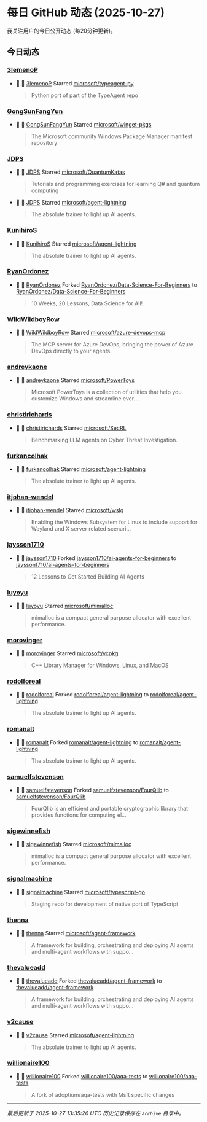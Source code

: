 # 每日 GitHub 动态 (2025-10-27)

我关注用户的今日公开动态 (每20分钟更新)。

## 今日动态

### [3lemenoP](https://github.com/3lemenoP)
- 🌟 👤 [3lemenoP](https://github.com/3lemenoP) Starred [microsoft/typeagent-py](https://github.com/microsoft/typeagent-py)
  > Python port of part of the TypeAgent repo

### [GongSunFangYun](https://github.com/GongSunFangYun)
- 🌟 👤 [GongSunFangYun](https://github.com/GongSunFangYun) Starred [microsoft/winget-pkgs](https://github.com/microsoft/winget-pkgs)
  > The Microsoft community Windows Package Manager manifest repository

### [JDPS](https://github.com/JDPS)
- 🌟 👤 [JDPS](https://github.com/JDPS) Starred [microsoft/QuantumKatas](https://github.com/microsoft/QuantumKatas)
  > Tutorials and programming exercises for learning Q# and quantum computing
- 🌟 👤 [JDPS](https://github.com/JDPS) Starred [microsoft/agent-lightning](https://github.com/microsoft/agent-lightning)
  > The absolute trainer to light up AI agents.

### [KunihiroS](https://github.com/KunihiroS)
- 🌟 👤 [KunihiroS](https://github.com/KunihiroS) Starred [microsoft/agent-lightning](https://github.com/microsoft/agent-lightning)
  > The absolute trainer to light up AI agents.

### [RyanOrdonez](https://github.com/RyanOrdonez)
- 🍴 👤 [RyanOrdonez](https://github.com/RyanOrdonez) Forked [RyanOrdonez/Data-Science-For-Beginners](https://github.com/RyanOrdonez/Data-Science-For-Beginners) to [RyanOrdonez/Data-Science-For-Beginners](https://github.com/RyanOrdonez/Data-Science-For-Beginners)
  > 10 Weeks, 20 Lessons, Data Science for All!

### [WildWildboyRow](https://github.com/WildWildboyRow)
- 🌟 👤 [WildWildboyRow](https://github.com/WildWildboyRow) Starred [microsoft/azure-devops-mcp](https://github.com/microsoft/azure-devops-mcp)
  > The MCP server for Azure DevOps, bringing the power of Azure DevOps directly to your agents.

### [andreykaone](https://github.com/andreykaone)
- 🌟 👤 [andreykaone](https://github.com/andreykaone) Starred [microsoft/PowerToys](https://github.com/microsoft/PowerToys)
  > Microsoft PowerToys is a collection of utilities that help you customize Windows and streamline ever...

### [christirichards](https://github.com/christirichards)
- 🌟 👤 [christirichards](https://github.com/christirichards) Starred [microsoft/SecRL](https://github.com/microsoft/SecRL)
  > Benchmarking LLM agents on Cyber Threat Investigation.

### [furkancolhak](https://github.com/furkancolhak)
- 🌟 👤 [furkancolhak](https://github.com/furkancolhak) Starred [microsoft/agent-lightning](https://github.com/microsoft/agent-lightning)
  > The absolute trainer to light up AI agents.

### [itjohan-wendel](https://github.com/itjohan-wendel)
- 🌟 👤 [itjohan-wendel](https://github.com/itjohan-wendel) Starred [microsoft/wslg](https://github.com/microsoft/wslg)
  > Enabling the Windows Subsystem for Linux to include support for Wayland and X server related scenari...

### [jaysson1710](https://github.com/jaysson1710)
- 🍴 👤 [jaysson1710](https://github.com/jaysson1710) Forked [jaysson1710/ai-agents-for-beginners](https://github.com/jaysson1710/ai-agents-for-beginners) to [jaysson1710/ai-agents-for-beginners](https://github.com/jaysson1710/ai-agents-for-beginners)
  > 12 Lessons to Get Started Building AI Agents

### [luyoyu](https://github.com/luyoyu)
- 🌟 👤 [luyoyu](https://github.com/luyoyu) Starred [microsoft/mimalloc](https://github.com/microsoft/mimalloc)
  > mimalloc is a compact general purpose allocator with excellent performance.

### [morovinger](https://github.com/morovinger)
- 🌟 👤 [morovinger](https://github.com/morovinger) Starred [microsoft/vcpkg](https://github.com/microsoft/vcpkg)
  > C++ Library Manager for Windows, Linux, and MacOS

### [rodolforeal](https://github.com/rodolforeal)
- 🍴 👤 [rodolforeal](https://github.com/rodolforeal) Forked [rodolforeal/agent-lightning](https://github.com/rodolforeal/agent-lightning) to [rodolforeal/agent-lightning](https://github.com/rodolforeal/agent-lightning)
  > The absolute trainer to light up AI agents.

### [romanalt](https://github.com/romanalt)
- 🍴 👤 [romanalt](https://github.com/romanalt) Forked [romanalt/agent-lightning](https://github.com/romanalt/agent-lightning) to [romanalt/agent-lightning](https://github.com/romanalt/agent-lightning)
  > The absolute trainer to light up AI agents.

### [samuelfstevenson](https://github.com/samuelfstevenson)
- 🍴 👤 [samuelfstevenson](https://github.com/samuelfstevenson) Forked [samuelfstevenson/FourQlib](https://github.com/samuelfstevenson/FourQlib) to [samuelfstevenson/FourQlib](https://github.com/samuelfstevenson/FourQlib)
  > FourQlib is an efficient and portable cryptographic library that provides functions for computing el...

### [sigewinnefish](https://github.com/sigewinnefish)
- 🌟 👤 [sigewinnefish](https://github.com/sigewinnefish) Starred [microsoft/mimalloc](https://github.com/microsoft/mimalloc)
  > mimalloc is a compact general purpose allocator with excellent performance.

### [signalmachine](https://github.com/signalmachine)
- 🌟 👤 [signalmachine](https://github.com/signalmachine) Starred [microsoft/typescript-go](https://github.com/microsoft/typescript-go)
  > Staging repo for development of native port of TypeScript

### [thenna](https://github.com/thenna)
- 🌟 👤 [thenna](https://github.com/thenna) Starred [microsoft/agent-framework](https://github.com/microsoft/agent-framework)
  > A framework for building, orchestrating and deploying AI agents and multi-agent workflows with suppo...

### [thevalueadd](https://github.com/thevalueadd)
- 🍴 👤 [thevalueadd](https://github.com/thevalueadd) Forked [thevalueadd/agent-framework](https://github.com/thevalueadd/agent-framework) to [thevalueadd/agent-framework](https://github.com/thevalueadd/agent-framework)
  > A framework for building, orchestrating and deploying AI agents and multi-agent workflows with suppo...

### [v2cause](https://github.com/v2cause)
- 🌟 👤 [v2cause](https://github.com/v2cause) Starred [microsoft/agent-lightning](https://github.com/microsoft/agent-lightning)
  > The absolute trainer to light up AI agents.

### [willionaire100](https://github.com/willionaire100)
- 🍴 👤 [willionaire100](https://github.com/willionaire100) Forked [willionaire100/aqa-tests](https://github.com/willionaire100/aqa-tests) to [willionaire100/aqa-tests](https://github.com/willionaire100/aqa-tests)
  > A fork of adoptium/aqa-tests with Msft specific changes


---
*最后更新于 2025-10-27 13:35:26 UTC*
*历史记录保存在 `archive` 目录中。*
